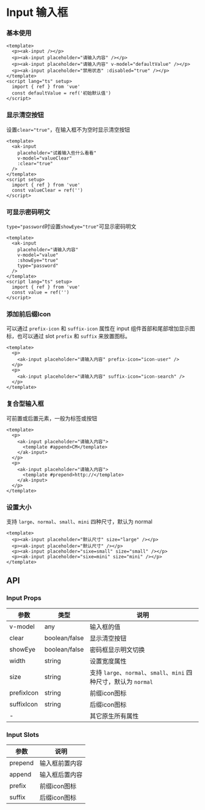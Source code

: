 # Input 输入框

### 基本使用

```vue demo
<template>
  <p><ak-input /></p>
  <p><ak-input placeholder="请输入内容" /></p>
  <p><ak-input placeholder="请输入内容" v-model="defaultValue" /></p>
  <p><ak-input placeholder="禁用状态" :disabled="true" /></p>
</template>
<script lang="ts" setup>
  import { ref } from 'vue'
  const defaultValue = ref('初始默认值')
</script>

```

### 显示清空按钮

设置`clear="true"`，在输入框不为空时显示清空按钮

```vue demo
<template>
  <ak-input
    placeholder="试着输入些什么看看"
    v-model="valueClear"
    :clear="true"
  />
</template>
<script setup>
  import { ref } from 'vue'
  const valueClear = ref('')
</script>

```

### 可显示密码明文

`type="password`时设置`showEye="true"`可显示密码明文

```vue demo
<template>
  <ak-input
    placeholder="请输入内容"
    v-model="value"
    :showEye="true"
    type="password"
  />
</template>
<script lang="ts" setup>
  import { ref } from 'vue'
  const value = ref('')
</script>

```

### 添加前后缀Icon

可以通过 `prefix-icon` 和 `suffix-icon` 属性在 input 组件首部和尾部增加显示图标，也可以通过 slot `prefix` 和 `suffix` 来放置图标。

```vue demo
<template>
  <p>
    <ak-input placeholder="请输入内容" prefix-icon="icon-user" />
  </p>
  <p>
    <ak-input placeholder="请输入内容" suffix-icon="icon-search" />
  </p>
</template>

```

### 复合型输入框

可前置或后置元素，一般为标签或按钮

```vue demo
<template>
  <p>
    <ak-input placeholder="请输入内容">
      <template #append>CM</template>
    </ak-input>
  </p>
  <p>
    <ak-input placeholder="请输入内容">
      <template #prepend>http://</template>
    </ak-input>
  </p>
</template>

```

### 设置大小

支持 `large`、`normal`、`small`、`mini` 四种尺寸，默认为 normal

```vue demo
<template>
  <p><ak-input placeholder="默认尺寸" size="large" /></p>
  <p><ak-input placeholder="默认尺寸" /></p>
  <p><ak-input placeholder="sixe=small" size="small" /></p>
  <p><ak-input placeholder="sixe=mini" size="mini" /></p>
</template>

```

## API

### Input Props

|参数|类型|说明|
|----------|--------------|--------|
|v-model        | any            |输入框的值|
|clear          | boolean/false  |显示清空按钮|
|showEye        | boolean/false  |密码框显示明文切换|
|width          | string         |设置宽度属性|
|size           | string         |支持 `large`、`normal`、`small`、`mini` 四种尺寸，默认为 `normal`|
|prefixIcon     | string         |前缀icon图标|
|suffixIcon     | string         |后缀icon图标|
|-              |                |其它原生所有属性|

### Input Slots

|参数|说明|
|----------|--------|
|prepend         |输入框前置内容|
|append          |输入框后置内容|
|prefix          |前缀icon图标|
|suffix          |后缀icon图标|
